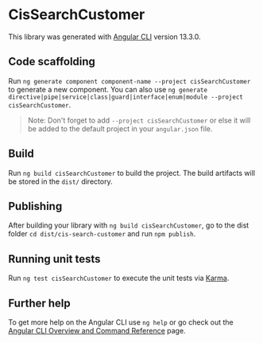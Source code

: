 # CisSearchCustomer

This library was generated with [Angular CLI](https://github.com/angular/angular-cli) version 13.3.0.

## Code scaffolding

Run `ng generate component component-name --project cisSearchCustomer` to generate a new component. You can also use `ng generate directive|pipe|service|class|guard|interface|enum|module --project cisSearchCustomer`.
> Note: Don't forget to add `--project cisSearchCustomer` or else it will be added to the default project in your `angular.json` file. 

## Build

Run `ng build cisSearchCustomer` to build the project. The build artifacts will be stored in the `dist/` directory.

## Publishing

After building your library with `ng build cisSearchCustomer`, go to the dist folder `cd dist/cis-search-customer` and run `npm publish`.

## Running unit tests

Run `ng test cisSearchCustomer` to execute the unit tests via [Karma](https://karma-runner.github.io).

## Further help

To get more help on the Angular CLI use `ng help` or go check out the [Angular CLI Overview and Command Reference](https://angular.io/cli) page.

